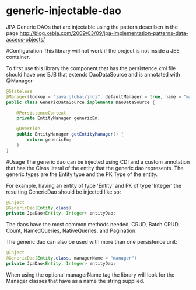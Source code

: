 # generic-injectable-dao
JPA Generic DAOs that are injectable using the pattern describen in the page http://blog.xebia.com/2009/03/09/jpa-implementation-patterns-data-access-objects/

#Configuration
This library will not work if the project is not inside a JEE container.

To first use this library the component that has the persistence.xml file should have one EJB that extends DaoDataSource and is annotated with @Manager

```java
@Stateless
@Manager(lookup = "java:global/jndi", defaultManager = true, name = "manager")
public class GenericDataSource implements DaoDataSource {

    @PersistenceContext
    private EntityManager genericEm;

    @Override
    public EntityManager getEntityManager() {
        return genericEm;
    }
}
```

#Usage
The generic dao can be injected using CDI and a custom annotation that has the Class literal of the entity that the generic dao represents. The generic types are the Entity type and the PK Type of the entity.

For example, having an entity of type 'Entity' and PK of type 'Integer' the resulting GenericDao should be injected like so:

```java
@Inject
@GenericDao(Entity.class)
private JpaDao<Entity, Integer> entityDao;
```

The daos have the most common methods needed, CRUD, Batch CRUD, Count, NamedQueries, NativeQueries, and Pagination.

The generic dao can also be used with more than one persistence unit:

```java
@Inject
@GenericDao(Entity.class, managerName = "manager")
private JpaDao<Entity, Integer> entityDao;
```

When using the optional managerName tag the library will look for the Manager classes that have as a name the string supplied.
